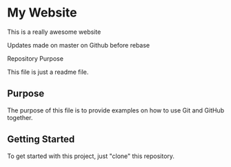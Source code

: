 # My Website

This is a really awesome website

Updates made on master on Github before rebase

 Repository Purpose

 This file is just a readme file.

## Purpose

The purpose of this file is to provide examples on how to use Git and GitHub together.

## Getting Started

To get started with this project, just "clone" this repository.
